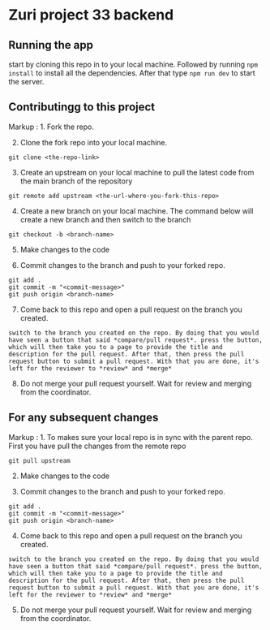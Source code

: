 # Zuri project 33 backend

## Running the app
start by cloning this repo in to your local machine. Followed by running `npm install` to install all the dependencies. After that type `npm run dev` to start the server.

## Contributingg to this project
Markup : 1. Fork the repo.

2. Clone the fork repo into your local machine.
```
git clone <the-repo-link>
```

3. Create an upstream on your local machine to pull the latest code from the main branch of the repository
```
git remote add upstream <the-url-where-you-fork-this-repo>
```

4. Create a new branch on your local machine. The command below will create a new branch and then switch to the branch
```
git checkout -b <branch-name>
```

5. Make changes to the code

6. Commit changes to the branch and push to your forked repo.
```
git add .
git commit -m "<commit-message>"
git push origin <branch-name>
```

7. Come back to this repo and open a pull request on the branch you created.
```
switch to the branch you created on the repo. By doing that you would have seen a button that said *compare/pull request*. press the button, which will then take you to a page to provide the title and description for the pull request. After that, then press the pull request button to submit a pull request. With that you are done, it's left for the reviewer to *review* and *merge*
```

8. Do not merge your pull request yourself. Wait for review and merging from the coordinator.


## For any subsequent changes
Markup : 1. To makes sure your local repo is in sync with the parent repo. First you have pull the changes from the remote repo
```
git pull upstream
```

2. Make changes to the code

3. Commit changes to the branch and push to your forked repo.
```
git add .
git commit -m "<commit-message>"
git push origin <branch-name>
```

4. Come back to this repo and open a pull request on the branch you created.
```
switch to the branch you created on the repo. By doing that you would have seen a button that said *compare/pull request*. press the button, which will then take you to a page to provide the title and description for the pull request. After that, then press the pull request button to submit a pull request. With that you are done, it's left for the reviewer to *review* and *merge*
```

5. Do not merge your pull request yourself. Wait for review and merging from the coordinator.
